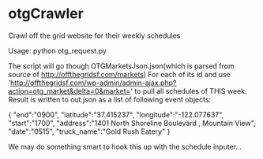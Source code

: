 # otgCrawler
Crawl off the grid website for their weekly schedules


Usage: python otg_request.py


The script will go though OTGMarketsJson.json(which is parsed from source of http://offthegridsf.com/markets)
For each of its id and use 'http://offthegridsf.com/wp-admin/admin-ajax.php?action=otg_market&delta=0&market='
to pull all schedules of THIS week.
Result is written to out.json as a list of following event objects:

{
        "end":"0900",
        "latitude":"37.415237",
        "longitude":"-122.077637",
        "start":"1700",
        "address":"1401 North Shoreline Boulevard , Mountain View",
        "date":"0515",
        "truck_name":"Gold Rush Eatery"
}

We may do something smart to hook this up with the schedule inputer...
